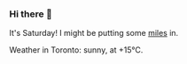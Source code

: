 ### Hi there :wave:

It's Saturday! I might be putting some [miles](https://www.strava.com/athletes/889963) in.

Weather in Toronto: sunny, at +15°C.
